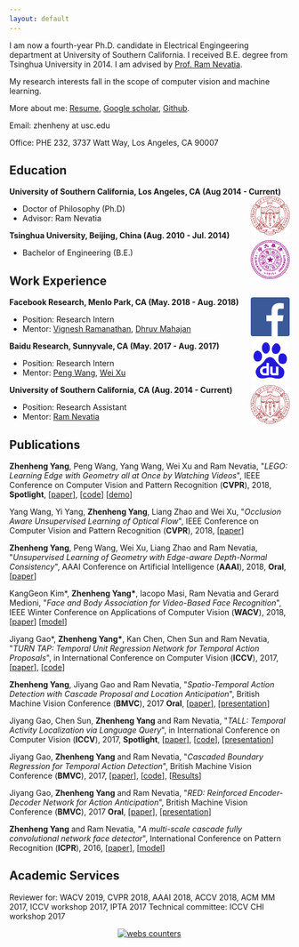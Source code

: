 ```yaml
---
layout: default
---
```


I am now a fourth-year Ph.D. candidate in Electrical Engingeering department at University of Southern California. I received B.E. degree from Tsinghua University in 2014. I am advised by [Prof. Ram Nevatia](http://iris.usc.edu/people/nevatia/).

My research interests fall in the scope of computer vision and machine learning.

More about me: [Resume](USC_201806_Zhenheng_CV.pdf), [Google scholar](https://scholar.google.com/citations?user=Ds5wwRoAAAAJ&hl=en), [Github](https://github.com/zhenheny).

Email: zhenheny at usc.edu

Office: PHE 232, 3737 Watt Way, Los Angeles, CA 90007

## Education

<div align="left">
        <strong> University of Southern California, Los Angeles, CA (Aug 2014 - Current) </strong>
          <a href="https://www.usc.edu/" target="_blank" rel="external">
            <img border="0" src="usc_logo.png" align="right" width="70" height="70">
          </a> 
        <ul>
        <li>
          Doctor of Philosophy (Ph.D)</li>
        <li>
                Advisor: Ram Nevatia </li>
      </ul>      
      </div>
      
      
      
<div align="left">
        <strong> Tsinghua University, Beijing, China (Aug. 2010 - Jul. 2014) </strong>
          <a href="http://www.tsinghua.edu.cn/publish/thu2018en/index.html" target="_blank" rel="external">
            <img border="0" src="tsinghua_logo.png" align="right" width="70" height="70">
          </a> 
        <ul>
        <li>
          Bachelor of Engineering (B.E.)</li>
      </ul>      
      </div>

## Work Experience

<div align="left">
        <strong> Facebook Research, Menlo Park, CA (May. 2018 - Aug. 2018) </strong>
          <a href="https://research.fb.com/category/computer-vision/" target="_blank" rel="external">
            <img border="0" src="facebook.png" align="right" width="70" height="70">
          </a> 
        <ul>
        <li>
          Position: Research Intern</li>
        <li>
          Mentor: <a href="http://ai.stanford.edu/~vigneshr/">Vignesh Ramanathan</a>, <a href="http://ai.stanford.edu/~vigneshr/">Dhruv Mahajan</a></li>
      </ul>      
      </div>
     
      
      
<div align="left">
        <strong> Baidu Research, Sunnyvale, CA (May. 2017 - Aug. 2017) </strong>
          <a href="http://research.baidu.com/" target="_blank" rel="external">
            <img border="0" src="baidu.png" align="right" width="70" height="70">
          </a> 
        <ul>
        <li>
          Position: Research Intern</li>
        <li>
          Mentor: <a href="http://jerryking234.wixsite.com/pengwang">Peng Wang</a>, <a href="http://research.baidu.com/People/index-view?id=110">Wei Xu</a></li>
      </ul>      
      </div>
 
<div align="left">
        <strong> University of Southern California, CA (Aug. 2014 - Current) </strong>
          <a href="http://www.usc.edu/" target="_blank" rel="external">
            <img border="0" src="usc_logo.png" align="right" width="70" height="70">
          </a> 
        <ul>
        <li>
          Position: Research Assistant</li>
        <li>
          Mentor: <a href="http://iris.usc.edu/people/nevatia/">Ram Nevatia</a></li>
      </ul>      
      </div>

## Publications

<strong>Zhenheng Yang</strong>, Peng Wang, Yang Wang, Wei Xu and Ram Nevatia, "_LEGO: Learning Edge with Geometry all at Once by Watching Videos_", IEEE Conference on Computer Vision and Pattern Recognition (<strong>CVPR</strong>), 2018, <strong>Spotlight</strong>, [[paper](https://arxiv.org/abs/1803.05648)], [[code](https://github.com/zhenheny/LEGO)] [[demo](https://www.youtube.com/watch?v=40-GAgdUwI0)]

Yang Wang, Yi Yang, <strong>Zhenheng Yang</strong>, Liang Zhao and Wei Xu, "_Occlusion Aware Unsupervised Learning of Optical Flow_", IEEE Conference on Computer Vision and Pattern Recognition (<strong>CVPR</strong>), 2018, [[paper](https://arxiv.org/abs/1711.05890)]

<strong>Zhenheng Yang</strong>, Peng Wang, Wei Xu, Liang Zhao and Ram Nevatia, "_Unsupervised Learning of Geometry with Edge-aware Depth-Normal
Consistency_", AAAI Conference on Artificial Intelligence (<strong>AAAI</strong>), 2018, <strong>Oral</strong>, [[paper](https://arxiv.org/abs/1711.03665)]

KangGeon Kim*, <strong>Zhenheng Yang\*</strong>, Iacopo Masi, Ram Nevatia and Gerard Medioni, "_Face and Body Association for Video-Based Face Recognition_", IEEE Winter Conference on Applications of Computer Vision (<strong>WACV</strong>), 2018, [[paper](https://ieeexplore.ieee.org/document/8354115/authors)] [[model](https://sites.google.com/site/irisprojectjanus/products-services)]

Jiyang Gao*, <strong>Zhenheng Yang\*</strong>, Kan Chen, Chen Sun and Ram Nevatia, "_TURN TAP: Temporal Unit Regression Network for Temporal Action Proposals_", in International Conference on Computer Vision (<strong>ICCV</strong>), 2017, [[paper](https://arxiv.org/abs/1703.06189)], [[code](https://github.com/jiyanggao/TURN-TAP)]

<strong>Zhenheng Yang</strong>, Jiyang Gao and Ram Nevatia, "_Spatio-Temporal Action Detection with Cascade Proposal and Location Anticipation_", British Machine Vision Conference (<strong>BMVC</strong>), 2017 <strong>Oral</strong>, [[paper](https://arxiv.org/abs/1708.00042)], [[presentation](https://www.youtube.com/watch?v=oxPxY0aB4eI)]

Jiyang Gao, Chen Sun, <strong>Zhenheng Yang</strong> and Ram Nevatia, "_TALL: Temporal Activity Localization via Language Query_", in International Conference on Computer Vision (<strong>ICCV</strong>), 2017, <strong>Spotlight</strong>, [[paper](https://arxiv.org/abs/1705.02101)], [[code](https://github.com/jiyanggao/TALL)], [[presentation](https://www.youtube.com/watch?v=ZDO064ccYS0)]

Jiyang Gao, <strong>Zhenheng Yang</strong> and Ram Nevatia, "_Cascaded Boundary Regression for Temporal Action Detection_", British Machine Vision Conference (<strong>BMVC</strong>), 2017, [[paper](https://arxiv.org/abs/1705.01180)], [[code](https://github.com/jiyanggao/CBR)], [[Results](https://github.com/jiyanggao/CBR-results)]

Jiyang Gao, <strong>Zhenheng Yang</strong> and Ram Nevatia, "_RED: Reinforced Encoder-Decoder Network for Action Anticipation_", British Machine Vision Conference (<strong>BMVC</strong>), 2017 <strong>Oral</strong>, [[paper](https://arxiv.org/abs/1707.04818)], [[presentation](https://www.youtube.com/watch?v=wewtVcMzet0&t=6s)]

<strong>Zhenheng Yang</strong> and Ram Nevatia, "_A multi-scale cascade fully convolutional network face detector_", International Conference on Pattern Recognition (<strong>ICPR</strong>), 2016, [[paper](https://arxiv.org/abs/1609.03536)], [[model](https://sites.google.com/site/irisprojectjanus/products-services)]

## Academic Services
Reviewer for: WACV 2019, CVPR 2018, AAAI 2018, ACCV 2018, ACM MM 2017, ICCV workshop 2017, IPTA 2017
Technical committee: ICCV CHI workshop 2017

<div align="center">
<a href="http://www.hitwebcounter.com" target="_blank">
<img src="http://hitwebcounter.com/counter/counter.php?page=6960169&style=0030&nbdigits=5&type=page&initCount=100" title="webs counters" Alt="webs counters"   border="0" >
</a>   
        </div>
